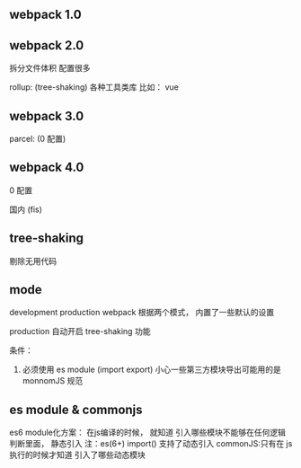 ## webpack 1.0

## webpack 2.0
拆分文件体积
配置很多

rollup: (tree-shaking) 各种工具类库   比如： vue

## webpack 3.0

parcel: (0 配置)

## webpack 4.0

0 配置

国内 (fis)


## tree-shaking
剔除无用代码

## mode 
development
production
webpack 根据两个模式， 内置了一些默认的设置

production 自动开启 tree-shaking 功能

条件：
1. 必须使用 es module (import export)
    小心一些第三方模块导出可能用的是 monnomJS 规范

## es module & commonjs

es6 module化方案： 在js编译的时候， 就知道  引入哪些模块不能够在任何逻辑判断里面， 静态引入
注：es(6+) import() 支持了动态引入
commonJS:只有在 js 执行的时候才知道 引入了哪些动态模块